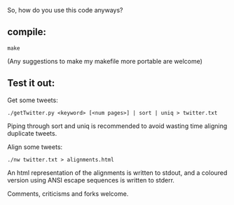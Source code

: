 So, how do you use this code anyways?

compile:
--------

    make

(Any suggestions to make my makefile more portable are welcome)

Test it out:
------------

Get some tweets:

    ./getTwitter.py <keyword> [<num pages>] | sort | uniq > twitter.txt

Piping through sort and uniq is recommended to avoid wasting time aligning
duplicate tweets.

Align some tweets:

    ./nw twitter.txt > alignments.html

An html representation of the alignments is written to stdout, and a coloured
version using ANSI escape sequences is written to stderr. 

Comments, criticisms and forks welcome.

